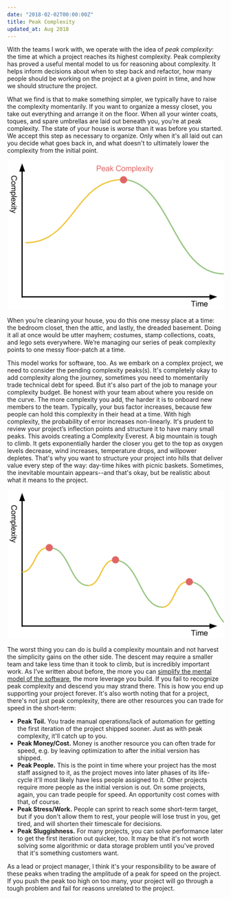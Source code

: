 ```yaml
---
date: "2018-02-02T00:00:00Z"
title: Peak Complexity
updated_at: Aug 2018
---
```


With the teams I work with, we operate with the idea of _peak complexity_: the
time at which a project reaches its highest complexity. Peak complexity has
proved a useful mental model to us for reasoning about complexity. It helps
inform decisions about when to step back and refactor, how many people should be
working on the project at a given point in time, and how we should structure the
project.

What we find is that to make something simpler, we typically have to raise the
complexity momentarily. If you want to organize a messy closet, you take out
everything and arrange it on the floor. When all your winter coats, toques, and
spare umbrellas are laid out beneath you, you’re at peak complexity. The state
of your house is *worse* than it was before you started. We accept this step as
necessary to organize. Only when it's all laid out can you decide what goes back
in, and what doesn't to ultimately lower the complexity from the initial point.

![](/static/images/peak-complexity.png)

When you’re cleaning your house, you do this one messy place at a time: the
bedroom closet, then the attic, and lastly, the dreaded basement. Doing it all
at once would be utter mayhem; costumes, stamp collections, coats, and lego sets
everywhere. We’re managing our series of peak complexity points to one messy
floor-patch at a time.

This model works for software, too. As we embark on a complex project, we need
to consider the pending complexity peaks(s). It's completely okay to add
complexity along the journey, sometimes you need to momentarily trade technical
debt for speed. But it's also part of the job to manage your complexity budget.
Be honest with your team about where you reside on the curve. The more
complexity you add, the harder it is to onboard new members to the team.
Typically, your bus factor increases, because few people can hold this
complexity in their head at a time. With high complexity, the probability of
error increases non-linearly. It's prudent to review your project’s inflection
points and structure it to have many small peaks. This avoids creating a
Complexity Everest. A big mountain is tough to climb. It gets exponentially
harder the closer you get to the top as oxygen levels decrease, wind increases,
temperature drops, and willpower depletes. That's why you want to structure your
project into hills that deliver value every step of the way: day-time hikes with
picnic baskets. Sometimes, the inevitable mountain appears--and that's okay, but
be realistic about what it means to the project.

![](/static/images/peak-complexity-smaller.png)

The worst thing you can do is build a complexity mountain and not harvest the
simplicity gains on the other side. The descent may require a smaller team and
take less time than it took to climb, but is incredibly important work. As I’ve
written about before, the more you can [simplify the mental model of the
software](/drafts), the more leverage you build. If you fail to recognize peak
complexity and descend you may strand there. This is how you end up supporting
your project forever. It's also worth noting that for a project, there's not
just peak complexity, there are other resources you can trade for speed in the
short-term:

* **Peak Toil.** You trade manual operations/lack of automation for getting
    the first iteration of the project shipped sooner. Just as with peak
    complexity, it'll catch up to you.
* **Peak Money/Cost.** Money is another resource you can often trade for speed, e.g.
    by leaving optimization to after the initial version has shipped.
* **Peak People.** This is the point in time where your project has the most
    staff assigned to it, as the project moves into later phases of its
    life-cycle it'll most likely have less people assigned to it. Other projects
    require more people as the initial version is out. On some projects, again,
    you can trade people for speed. An opportunity cost comes with that, of
    course.
* **Peak Stress/Work.** People can sprint to reach some short-term target, but
    if you don't allow them to rest, your people will lose trust in you, get
    tired, and will shorten their timescale for decisions.
*  **Peak Sluggishness.** For many projects, you can solve performance later to
    get the first iteration out quicker, too. It may be that it's not worth
    solving some algorithmic or data storage problem until you've proved that
    it's something customers want.

As a lead or project manager, I think it's your responsibility to be aware of
these peaks when trading the amplitude of a peak for speed on the project. If
you push the peak too high on too many, your project will go through a tough
problem and fail for reasons unrelated to the project.
